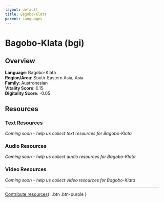```yaml
---
layout: default
title: Bagobo-Klata
parent: Languages
---
```


# Bagobo-Klata (bgi)

## Overview

**Language**: Bagobo-Klata  
**Region/Area**: South-Eastern Asia, Asia  
**Family**: Austronesian  
**Vitality Score**: 0.15  
**Digitality Score**: -0.05  

## Resources

### Text Resources
*Coming soon - help us collect text resources for Bagobo-Klata*

### Audio Resources
*Coming soon - help us collect audio resources for Bagobo-Klata*

### Video Resources
*Coming soon - help us collect video resources for Bagobo-Klata*

---

[Contribute resources](https://fairtrain.github.io/){: .btn .btn-purple }
